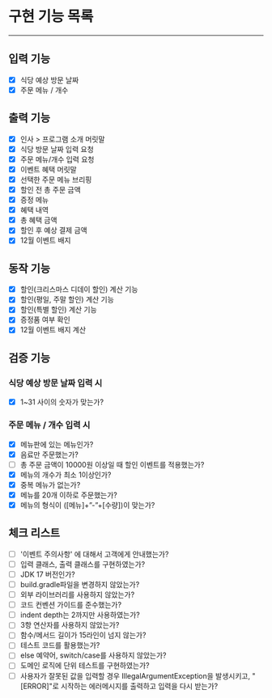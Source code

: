 # 구현 기능 목록

- - - 

## 입력 기능

- [x] 식당 예상 방문 날짜
- [x] 주문 메뉴 / 개수

## 출력 기능

- [x] 인사 > 프로그램 소개 머릿말
- [x] 식당 방문 날짜 입력 요청
- [x] 주문 메뉴/개수 입력 요청
- [x] 이벤트 혜택 머릿말
- [x] 선택한 주문 메뉴 브리핑
- [x] 할인 전 총 주문 금액
- [x] 증정 메뉴
- [x] 혜택 내역
- [x] 총 혜택 금액
- [x] 할인 후 예상 결제 금액
- [x] 12월 이벤트 배지

## 동작 기능

- [x] 할인(크리스마스 디데이 할인) 계산 기능
- [x] 할인(평일, 주말 할인) 계산 기능
- [x] 할인(특별 할인) 계산 기능
- [x] 증정품 여부 확인
- [x] 12월 이벤트 배지 계산

## 검증 기능

### 식당 예상 방문 날짜 입력 시

- [x] 1~31 사이의 숫자가 맞는가?

### 주문 메뉴 / 개수 입력 시

- [x] 메뉴판에 있는 메뉴인가?
- [x] 음료만 주문했는가?
- [ ] 총 주문 금액이 10000원 이상일 때 할인 이벤트를 적용했는가?
- [X] 메뉴의 개수가 최소 1이상인가?
- [x] 중복 메뉴가 없는가?
- [x] 메뉴를 20개 이하로 주문했는가?
- [x] 메뉴의 형식이 ([메뉴]+”-”+[수량])이 맞는가?

## 체크 리스트

- [ ] '이벤트 주의사항' 에 대해서 고객에게 안내했는가?
- [ ] 입력 클래스, 출력 클래스를 구현하였는가?
- [ ] JDK 17 버전인가?
- [ ] build.gradle파일을 변경하지 않았는가?
- [ ] 외부 라이브러리를 사용하지 않았는가?
- [ ] 코드 컨벤션 가이드를 준수했는가?
- [ ] indent depth는 2까지만 사용하였는가?
- [ ] 3항 연산자를 사용하지 않았는가?
- [ ] 함수/메서드 길이가 15라인이 넘지 않는가?
- [ ] 테스트 코드를 활용했는가?
- [ ] else 예약어, switch/case를 사용하지 않았는가?
- [ ] 도메인 로직에 단위 테스트를 구현하였는가?
- [ ] 사용자가 잘못된 값을 입력할 경우 IllegalArgumentException을 발생시키고, "[ERROR]"로 시작하는 에러메시지를 출력하고 입력을 다시 받는가?